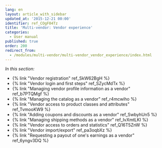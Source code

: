 ```yaml
---
lang: en
layout: article_with_sidebar
updated_at: '2015-12-21 00:00'
identifier: ref_COgF04Tz
title: 'Multi-vendor: Vendor experience'
categories:
  - User manual
published: true
order: 200
redirect_from:
  - /modules/multi-vendor/multi-vendor_vendor_experience/index.html
---
```

_In this section:_

*   {% link "Vendor registration" ref_SkW62BgH %}
*   {% link "Vendor login and first steps" ref_SZycMdTx %}
*   {% link "Managing vendor profile information as a vendor" ref_b7PTQMgf %}
*   {% link "Managing the catalog as a vendor" ref_r4mcwiho %}
*   {% link "Vendor access to product classes and attributes" ref_TvmooKW9 %}
*   {% link "Adding coupons and discounts as a vendor" ref_SwbyhUn5 %}
*   {% link "Managing shipping methods as a vendor" ref_IvXmtLKI %}
*   {% link "Vendor access to orders and statistics" ref_Q16T5ZnW %}
*   {% link "Vendor import/export" ref_pa3oqbXz %}
*   {% link "Requesting a payout of one's earnings as a vendor" ref_6yngv3DQ %}
